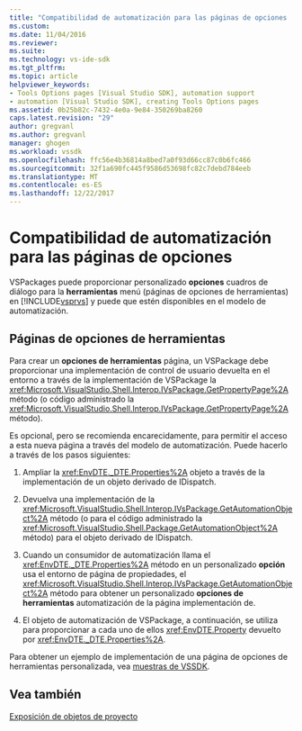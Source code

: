 ```yaml
---
title: "Compatibilidad de automatización para las páginas de opciones | Documentos de Microsoft"
ms.custom: 
ms.date: 11/04/2016
ms.reviewer: 
ms.suite: 
ms.technology: vs-ide-sdk
ms.tgt_pltfrm: 
ms.topic: article
helpviewer_keywords:
- Tools Options pages [Visual Studio SDK], automation support
- automation [Visual Studio SDK], creating Tools Options pages
ms.assetid: 0b25b82c-7432-4e0a-9e84-350269ba8260
caps.latest.revision: "29"
author: gregvanl
ms.author: gregvanl
manager: ghogen
ms.workload: vssdk
ms.openlocfilehash: ffc56e4b36814a8bed7a0f93d66cc87c0b6fc466
ms.sourcegitcommit: 32f1a690fc445f9586d53698fc82c7debd784eeb
ms.translationtype: MT
ms.contentlocale: es-ES
ms.lasthandoff: 12/22/2017
---
```

# <a name="automation-support-for-options-pages"></a>Compatibilidad de automatización para las páginas de opciones
VSPackages puede proporcionar personalizado **opciones** cuadros de diálogo para la **herramientas** menú (páginas de opciones de herramientas) en [!INCLUDE[vsprvs](../../code-quality/includes/vsprvs_md.md)] y puede que estén disponibles en el modelo de automatización.  
  
## <a name="tools-options-pages"></a>Páginas de opciones de herramientas  
 Para crear un **opciones de herramientas** página, un VSPackage debe proporcionar una implementación de control de usuario devuelta en el entorno a través de la implementación de VSPackage la <xref:Microsoft.VisualStudio.Shell.Interop.IVsPackage.GetPropertyPage%2A> método (o código administrado la <xref:Microsoft.VisualStudio.Shell.Interop.IVsPackage.GetPropertyPage%2A> método).  
  
 Es opcional, pero se recomienda encarecidamente, para permitir el acceso a esta nueva página a través del modelo de automatización. Puede hacerlo a través de los pasos siguientes:  
  
1.  Ampliar la <xref:EnvDTE._DTE.Properties%2A> objeto a través de la implementación de un objeto derivado de IDispatch.  
  
2.  Devuelva una implementación de la <xref:Microsoft.VisualStudio.Shell.Interop.IVsPackage.GetAutomationObject%2A> método (o para el código administrado la <xref:Microsoft.VisualStudio.Shell.Package.GetAutomationObject%2A> método) para el objeto derivado de IDispatch.  
  
3.  Cuando un consumidor de automatización llama el <xref:EnvDTE._DTE.Properties%2A> método en un personalizado **opción** usa el entorno de página de propiedades, el <xref:Microsoft.VisualStudio.Shell.Interop.IVsPackage.GetAutomationObject%2A> método para obtener un personalizado **opciones de herramientas** automatización de la página implementación de.  
  
4.  El objeto de automatización de VSPackage, a continuación, se utiliza para proporcionar a cada uno de ellos <xref:EnvDTE.Property> devuelto por <xref:EnvDTE._DTE.Properties%2A>.  
  
 Para obtener un ejemplo de implementación de una página de opciones de herramientas personalizada, vea [muestras de VSSDK](http://aka.ms/vs2015sdksamples).  
  
## <a name="see-also"></a>Vea también  
 [Exposición de objetos de proyecto](../../extensibility/internals/exposing-project-objects.md)
